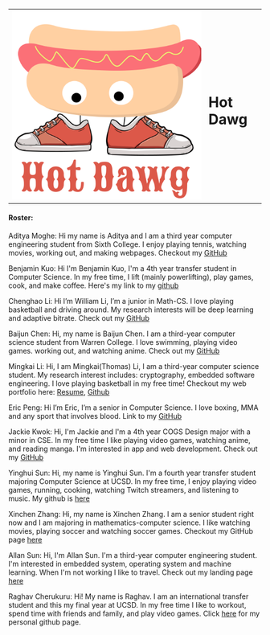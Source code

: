 <table cellspacing="20">
    <tr>
        <td><img src="branding/Hot%20Dawg%20Logo.png" alt="brand"></td>
        <td>
            <h1>Hot Dawg</h1>
        </td>
    </tr>
</table>


#### Roster:

Aditya Moghe: Hi my name is Aditya and I am a third year computer engineering student from Sixth College. I enjoy
playing tennis, watching movies, working out, and making webpages. Checkout my [GitHub](https://github.com/adityaamoghe)

Benjamin Kuo: Hi I'm Benjamin Kuo, I'm a 4th year transfer student in Computer Science. In my free time, I lift (mainly
powerlifting), play games, cook, and make coffee. Here's my link to my [github](https://github.com/benkwwuo)

Chenghao Li: Hi I’m William Li, I’m a junior in Math-CS. I love playing basketball and driving around. My research
interests will be deep learning and adaptive bitrate. Check out my [GitHub](https://github.com/WilliamLi0201)

Baijun Chen: Hi, my name is Baijun Chen. I am a third-year computer science student from Warren College. I love
swimming, playing video games. working out, and watching anime. Check out my [GitHub](https://github.com/cbj99)

Mingkai Li: Hi, I am Mingkai(Thomas) Li, I am a third-year computer science student. My research interest includes:
cryptography, embedded software engineering. I love playing basketball in my free time! Checkout my web portfolio here:
[Resume](https://thomas-web-esume.herokuapp.com/), [Github](https://github.com/ThomasLiARDJAVA)

Eric Peng: Hi I’m Eric, I’m a senior in Computer Science. I love boxing, MMA and any sport that involves blood. Link to
my [GitHub](https://github.com/3ricpeng)

Jackie Kwok: Hi, I'm Jackie and I'm a 4th year COGS Design major with a minor in CSE. In my free time I like playing
video games, watching anime, and reading manga. I'm interested in app and web development. Check out my
[GitHub](https://github.com/jkwok626)

Yinghui Sun: Hi, my name is Yinghui Sun. I'm a fourth year transfer student majoring Computer Science at UCSD. In my
free time, I enjoy playing video games, running, cooking, watching Twitch streamers, and listening to music. My github
is [here](https://github.com/yingersun)

Xinchen Zhang: Hi, my name is Xinchen Zhang. I am a senior student right now and I am majoring in mathematics-computer
science. I like watching movies, playing soccer and watching soccer games. Checkout my GitHub page
[here](https://github.com/XinchenZhang)

Allan Sun: Hi, I'm Allan Sun. I'm a third-year computer engineering student. I'm interested in embedded system,
operating system and machine learning. When I'm not working I like to travel. Check out my landing page
[here](https://s8sun.github.io/gitPage/)

Raghav Cherukuru: Hi! My name is Raghav. I am an international transfer student and this my final year at UCSD. In my
free time I like to workout, spend time with friends and family, and play video games. Click
[here](https://github.com/rcherukuru2000) for my personal github page.